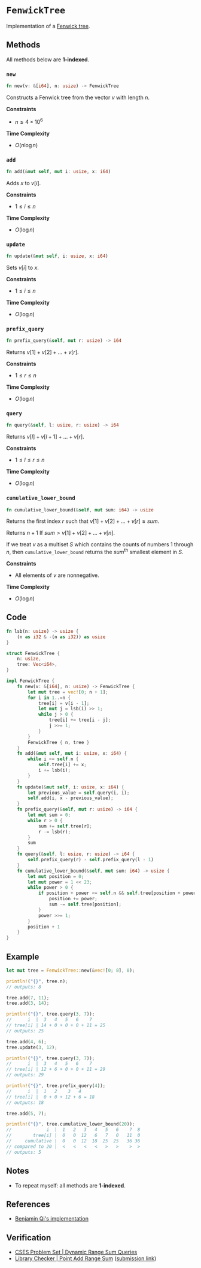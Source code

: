 # `FenwickTree`
Implementation of a [Fenwick tree](https://en.wikipedia.org/wiki/Fenwick_tree).

## Methods
All methods below are **1-indexed**.

### `new`
```rust
fn new(v: &[i64], n: usize) -> FenwickTree
```

Constructs a Fenwick tree from the vector $v$ with length $n$.

**Constraints**
- $n \le 4 \times 10^{6}$ 

**Time Complexity**
- $O(n \log n)$

### `add`
```rust
fn add(&mut self, mut i: usize, x: i64)
```

Adds $x$ to $v[i]$.

**Constraints**
- $1 \le i \le n$

**Time Complexity**
- $O(\log n)$

### `update`
```rust
fn update(&mut self, i: usize, x: i64)
```

Sets $v[i]$ to $x$.

**Constraints**
- $1 \le i \le n$

**Time Complexity**
- $O(\log n)$

### `prefix_query`
```rust
fn prefix_query(&self, mut r: usize) -> i64
```

Returns $v[1] + v[2] + \dots + v[r]$.

**Constraints**
- $1 \le r \le n$

**Time Complexity**
- $O(\log n)$

### `query`
```rust
fn query(&self, l: usize, r: usize) -> i64
```

Returns $v[l] + v[l + 1] + \dots + v[r]$.

**Constraints**
- $1 \le l \le r \le n$

**Time Complexity**
- $O(\log n)$

### `cumulative_lower_bound`
```rust
fn cumulative_lower_bound(&self, mut sum: i64) -> usize
```

Returns the first index $r$ such that $v[1] + v[2] + \dots + v[r] \ge sum$.

Returns $n + 1$ If $sum > v[1] + v[2] + \dots + v[n]$.

If we treat $v$ as a multiset $S$ which contains the counts of numbers $1$ through $n$, then `cumulative_lower_bound`  returns the $sum^{\text{th}}$ smallest element in $S$.

**Constraints**
- All elements of $v$ are nonnegative.

**Time Complexity**
- $O(\log n)$

## Code
```rust
fn lsb(n: usize) -> usize {
    (n as i32 & -(n as i32)) as usize
}

struct FenwickTree {
    n: usize,
    tree: Vec<i64>,
}

impl FenwickTree {
    fn new(v: &[i64], n: usize) -> FenwickTree {
        let mut tree = vec![0; n + 1];
        for i in 1..=n {
            tree[i] = v[i - 1];
            let mut j = lsb(i) >> 1;
            while j > 0 {
                tree[i] += tree[i - j];
                j >>= 1;
            }
        }
        FenwickTree { n, tree }
    }
    fn add(&mut self, mut i: usize, x: i64) {
        while i <= self.n {
            self.tree[i] += x;
            i += lsb(i);
        }
    }
    fn update(&mut self, i: usize, x: i64) {
        let previous_value = self.query(i, i);
        self.add(i, x - previous_value);
    }
    fn prefix_query(&self, mut r: usize) -> i64 {
        let mut sum = 0;
        while r > 0 {
            sum += self.tree[r];
            r -= lsb(r);
        }
        sum
    }
    fn query(&self, l: usize, r: usize) -> i64 {
        self.prefix_query(r) - self.prefix_query(l - 1)
    }
    fn cumulative_lower_bound(&self, mut sum: i64) -> usize {
        let mut position = 0;
        let mut power = 1 << 23;
        while power > 0 {
            if position + power <= self.n && self.tree[position + power] < sum {
                position += power;
                sum -= self.tree[position];
            }
            power >>= 1;
        }
        position + 1
    }
}
```

## Example
```rust
let mut tree = FenwickTree::new(&vec![0; 8], 8);

println!("{}", tree.n);
// outputs: 8

tree.add(7, 11);
tree.add(3, 14);

println!("{}", tree.query(3, 7));
//      i  |  3   4   5   6    7
// tree[i] | 14 + 0 + 0 + 0 + 11 = 25
// outputs: 25

tree.add(4, 6);
tree.update(3, 12);

println!("{}", tree.query(3, 7));
//      i  |  3   4   5   6    7
// tree[i] | 12 + 6 + 0 + 0 + 11 = 29
// outputs: 29

println!("{}", tree.prefix_query(4));
//      i  |  1   2    3   4
// tree[i] |  0 + 0 + 12 + 6 = 18
// outputs: 18

tree.add(5, 7);

println!("{}", tree.cumulative_lower_bound(20));
//             i  |  1   2   3   4   5   6    7  8
//        tree[i] |  0   0  12   6   7   0   11  0
//     cumulative |  0   0  12  18  25  25   36 36
// compared to 20 |  <   <   <   <   >   >    >  >   
// outputs: 5
```

## Notes
- To repeat myself: all methods are **1-indexed**.

## References
- [Benjamin Qi's implementation](https://github.com/bqi343/USACO/blob/master/Implementations/content/data-structures/1D%20Range%20Queries%20(9.2)/BIT.h)

## Verification
- [CSES Problem Set | Dynamic Range Sum Queries](https://cses.fi/problemset/task/1648)
- [Library Checker | Point Add Range Sum](https://judge.yosupo.jp/problem/point_add_range_sum) ([submission link](https://judge.yosupo.jp/submission/94479))